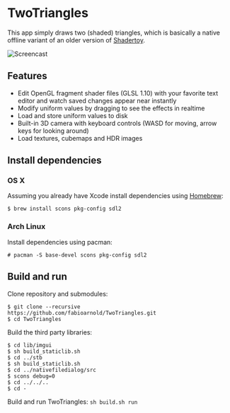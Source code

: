 # TwoTriangles
This app simply draws two (shaded) triangles, which is basically a native offline variant of an older version of [Shadertoy](http://shadertoy.com).

![Screencast](https://raw.githubusercontent.com/wiki/fabioarnold/TwoTriangles/images/screencast.gif)

## Features
* Edit OpenGL fragment shader files (GLSL 1.10) with your favorite text editor and watch saved changes appear near instantly
* Modify uniform values by dragging to see the effects in realtime
* Load and store uniform values to disk
* Built-in 3D camera with keyboard controls (WASD for moving, arrow keys for looking around)
* Load textures, cubemaps and HDR images

## Install dependencies

### OS X
Assuming you already have Xcode install dependencies using [Homebrew](http://brew.sh):

```
$ brew install scons pkg-config sdl2
```

### Arch Linux
Install dependencies using pacman:

```
# pacman -S base-devel scons pkg-config sdl2
```

## Build and run

Clone repository and submodules:

```
$ git clone --recursive https://github.com/fabioarnold/TwoTriangles.git
$ cd TwoTriangles
```

Build the third party libraries:

```
$ cd lib/imgui
$ sh build_staticlib.sh
$ cd ../stb
$ sh build_staticlib.sh
$ cd ../nativefiledialog/src
$ scons debug=0
$ cd ../../..
$ cd -
```

Build and run TwoTriangles: `sh build.sh run`
